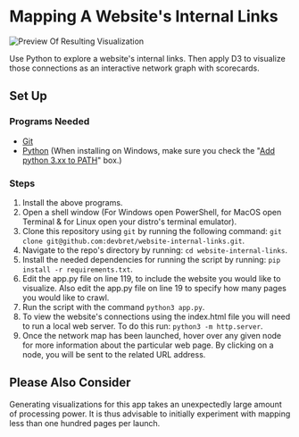 # Mapping A Website's Internal Links

![Preview Of Resulting Visualization](https://hosting.photobucket.com/bbcfb0d4-be20-44a0-94dc-65bff8947cf2/11d81827-cb66-407e-bdb1-c196e4954882.png)

Use Python to explore a website's internal links. Then apply D3 to visualize those connections as an interactive network graph with scorecards.

## Set Up

### Programs Needed

- [Git](https://git-scm.com/downloads)
- [Python](https://www.python.org/downloads/) (When installing on Windows, make sure you check the "[Add python 3.xx to PATH](https://hosting.photobucket.com/images/i/bernhoftbret/python.png)" box.)

### Steps

1. Install the above programs.
2. Open a shell window (For Windows open PowerShell, for MacOS open Terminal & for Linux open your distro's terminal emulator).
3. Clone this repository using `git` by running the following command: `git clone git@github.com:devbret/website-internal-links.git`.
4. Navigate to the repo's directory by running: `cd website-internal-links`.
5. Install the needed dependencies for running the script by running: `pip install -r requirements.txt`.
6. Edit the app.py file on line 119, to include the website you would like to visualize. Also edit the app.py file on line 19 to specify how many pages you would like to crawl.
7. Run the script with the command `python3 app.py`.
8. To view the website's connections using the index.html file you will need to run a local web server. To do this run: `python3 -m http.server`.
9. Once the network map has been launched, hover over any given node for more information about the particular web page. By clicking on a node, you will be sent to the related URL address.

## Please Also Consider

Generating visualizations for this app takes an unexpectedly large amount of processing power. It is thus advisable to initially experiment with mapping less than one hundred pages per launch.
